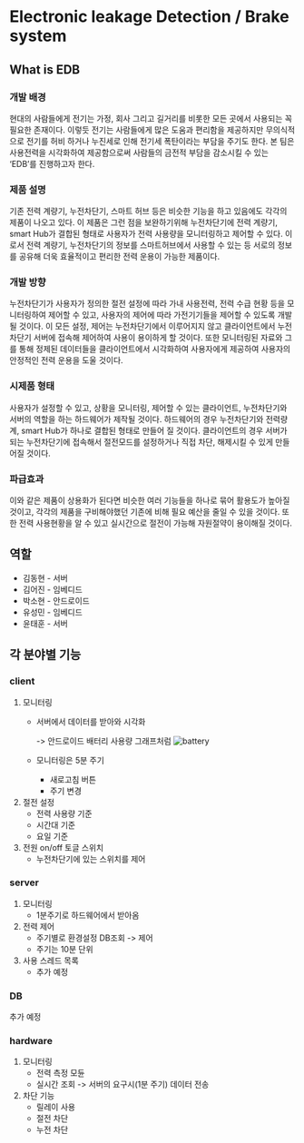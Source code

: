 # Electronic leakage Detection / Brake system

## What is EDB

### 개발 배경

현대의 사람들에게 전기는 가정, 회사 그리고 길거리를 비롯한 모든 곳에서 사용되는 꼭 필요한 존재이다. 이렇듯 전기는 사람들에게 많은 도움과 편리함을 제공하지만 무의식적으로 전기를 허비 하거나 누진세로 인해 전기세 폭탄이라는 부담을 주기도 한다. 본 팀은 사용전력을 시각화하여 제공함으로써 사람들의 금전적 부담을 감소시킬 수 있는 ‘EDB’를 진행하고자 한다. 


### 제품 설명

기존 전력 계량기, 누전차단기, 스마트 허브 등은 비슷한 기능을 하고 있음에도 각각의 제품이 나오고 있다. 이 제품은 그런 점을 보완하기위해 누전차단기에 전력 계량기, smart Hub가 결합된 형태로 사용자가 전력 사용량을 모니터링하고 제어할 수 있다. 이로서 전력 계량기, 누전차단기의 정보를 스마트허브에서 사용할 수 있는 등 서로의 정보를 공유해 더욱 효율적이고 편리한 전력 운용이 가능한 제품이다.


### 개발 방향

누전차단기가 사용자가 정의한 절전 설정에 따라 가내 사용전력, 전력 수급 현황 등을 모니터링하여 제어할 수 있고, 사용자의 제어에 따라 가전기기들을 제어할 수 있도록 개발 될 것이다. 이 모든 설정, 제어는 누전차단기에서 이루어지지 않고 클라이언트에서 누전차단기 서버에 접속해 제어하여 사용이 용이하게 할 것이다. 또한 모니터링된 자료와 그를 통해 정제된 데이터들을 클라이언트에서 시각화하여 사용자에게 제공하여 사용자의 안정적인 전력 운용을 도울 것이다.


### 시제품 형태

사용자가 설정할 수 있고, 상황을 모니터링, 제어할 수 있는 클라이언트, 누전차단기와 서버의 역할을 하는 하드웨어가 제작될 것이다. 하드웨어의 경우 누전차단기와 전력량계, smart Hub가 하나로 결합된 형태로 만들어 질 것이다. 클라이언트의 경우 서버가 되는 누전차단기에 접속해서 절전모드를 설정하거나 직접 차단, 해제시킬 수 있게 만들어질 것이다.


### 파급효과 

이와 같은 제품이 상용화가 된다면 비슷한 여러 기능들을 하나로 묶어 활용도가 높아질 것이고, 각각의 제품을 구비해야했던 기존에 비해 필요 예산을 줄일 수 있을 것이다. 또한 전력 사용현황을 알 수 있고 실시간으로 절전이 가능해 자원절약이 용이해질 것이다.





## 역할

* 김동현 - 서버
* 김어진 - 임베디드
* 박소현 - 안드로이드
* 유성민 - 임베디드
* 윤태훈 - 서버





## 각 분야별 기능

### client

1. 모니터링
	* 서버에서 데이터를 받아와 시각화
		
		-> 안드로이드 배터리 사용량 그래프처럼
		![battery](http://cfile1.uf.tistory.com/image/232AF93D55E1906433C9A3)
	* 모니터링은 5분 주기
		* 새로고침 버튼
		* 주기 변경
2. 절전 설정
	* 전력 사용량 기준
	* 시간대 기준
	* 요일 기준
3. 전원 on/off 토글 스위치
	* 누전차단기에 있는 스위치를 제어


### server

1. 모니터링
	* 1분주기로 하드웨어에서 받아옴
2. 전력 제어
	* 주기별로 환경설정 DB조회 -> 제어
	* 주기는 10분 단위
3. 사용 스레드 목록
	* 추가 예정


### DB

추가 예정


### hardware

1. 모니터링
	* 전력 측정 모듄
	* 실시간 조회 -> 서버의 요구시(1분 주기) 데이터 전송
2. 차단 기능
	* 릴레이 사용
	* 절전 차단
	* 누전 차단
